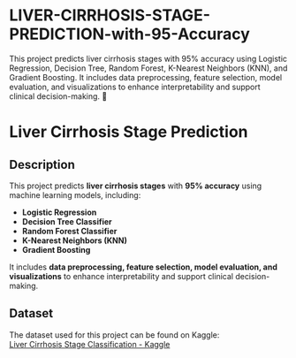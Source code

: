 # LIVER-CIRRHOSIS-STAGE-PREDICTION-with-95-Accuracy
This project predicts liver cirrhosis stages with 95% accuracy using Logistic Regression, Decision Tree, Random Forest, K-Nearest Neighbors (KNN), and Gradient Boosting. It includes data preprocessing, feature selection, model evaluation, and visualizations to enhance interpretability and support clinical decision-making. 🚀
# Liver Cirrhosis Stage Prediction  

## Description  
This project predicts **liver cirrhosis stages** with **95% accuracy** using machine learning models, including:  
- **Logistic Regression**  
- **Decision Tree Classifier**  
- **Random Forest Classifier**  
- **K-Nearest Neighbors (KNN)**  
- **Gradient Boosting**  

It includes **data preprocessing, feature selection, model evaluation, and visualizations** to enhance interpretability and support clinical decision-making.  

## Dataset  
The dataset used for this project can be found on Kaggle:  
[Liver Cirrhosis Stage Classification - Kaggle](https://www.kaggle.com/datasets/aadarshvelu/liver-cirrhosis-stage-classification)  
